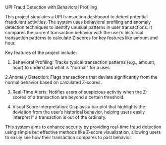UPI Fraud Detection with Behavioral Profiling


This project simulates a UPI transaction dashboard to detect potential fraudulent activities. The system uses behavioral profiling and anomaly detection techniques to identify unusual patterns in user transactions. It compares the current transaction behavior with the user’s historical transaction patterns to calculate Z-scores for key features like amount and hour.

Key features of the project include:

1. Behavioral Profiling: Tracks typical transaction patterns (e.g., amount, hour) to understand what is "normal" for a user.

2.Anomaly Detection: Flags transactions that deviate significantly from the normal behavior based on calculated Z-scores.

3. Real-Time Alerts: Notifies users of suspicious activity when the Z-scores of a transaction are beyond a certain threshold.

4. Visual Score Interpretation: Displays a bar plot that highlights the deviation from the user’s historical behavior, helping users easily interpret if a transaction is out of the ordinary.

This system aims to enhance security by providing real-time fraud detection using simple but effective methods like Z-score visualization, allowing users to easily see how their transaction compares to past behavior.
